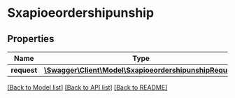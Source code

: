 # Sxapioeordershipunship

## Properties
Name | Type | Description | Notes
------------ | ------------- | ------------- | -------------
**request** | [**\Swagger\Client\Model\SxapioeordershipunshipRequest**](SxapioeordershipunshipRequest.md) |  | [optional] 

[[Back to Model list]](../README.md#documentation-for-models) [[Back to API list]](../README.md#documentation-for-api-endpoints) [[Back to README]](../README.md)



